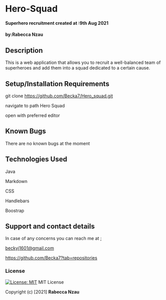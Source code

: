 # Hero-Squad
#### Superhero recruitment created at :9th Aug 2021

#### by:Rabecca Nzau
## Description
This is a web application that allows you to recruit a well-balanced team of superheroes and add them into a squad dedicated to a certain cause.
## Setup/Installation Requirements
git clone https://github.com/Becka7/Hero_squad.git

navigate to path Hero Squad

open with preferred editor

## Known Bugs
There are no known bugs at the moment
## Technologies Used
Java

Markdown

CSS 

Handlebars

Boostrap
## Support and contact details
In case of any concerns you can reach me at ;

beckyj1601@gmail.com

https://github.com/Becka7?tab=repositories
### License
[![License: MIT](https://img.shields.io/badge/License-MIT-yellow.svg)](https://opensource.org/licenses/MIT)
MIT License

Copyright (c) [2021] **Rabecca Nzau**

